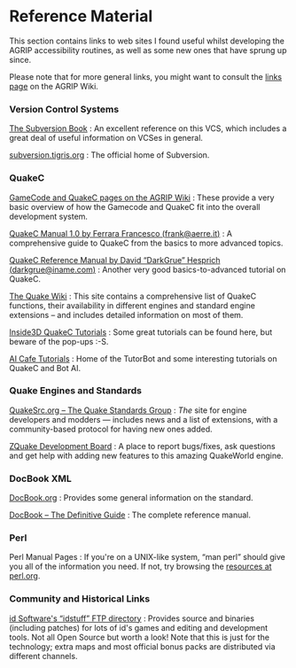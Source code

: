 Reference Material
==================

This section contains links to web sites I found useful whilst
developing the AGRIP accessibility routines, as well as some new ones
that have sprung up since.

Please note that for more general links, you might want to consult the
[links page](http://www.agrip.org.uk/LinksPage) on the AGRIP Wiki.

### Version Control Systems

[The Subversion Book](http://svnbook.red-bean.com/)
:   An excellent reference on this VCS, which includes a great deal of
    useful information on VCSes in general.

[subversion.tigris.org](http://subversion.tigris.org/)
:   The official home of Subversion.

### QuakeC

[GameCode and QuakeC pages on the AGRIP Wiki](http://www.agrip.org.uk/GameCode)
:   These provide a very basic overview of how the Gamecode and QuakeC
    fit into the overall development system.

[QuakeC Manual 1.0 by Ferrara Francesco (frank@aerre.it)](http://tylee.f2s.com/agrip/ref/QCMAN10.TXT)
:   A comprehensive guide to QuakeC from the basics to more advanced
    topics.

[QuakeC Reference Manual by David “DarkGrue” Hesprich (darkgrue@iname.com)](http://tylee.f2s.com/agrip/ref/QuakeC%20Reference%20Manual.doc)
:   Another very good basics-to-advanced tutorial on QuakeC.

[The Quake Wiki](http://wiki.quakesrc.org/)
:   This site contains a comprehensive list of QuakeC functions, their
    availability in different engines and standard engine extensions –
    and includes detailed information on most of them.

[Inside3D QuakeC Tutorials](http://www.inside3d.com/qctut/)
:   Some great tutorials can be found here, but beware of the pop-ups
    :-S.

[AI Cafe Tutorials](http://www.planetquake.com/minion/tutorial%5Cmain.htm)
:   Home of the TutorBot and some interesting tutorials on QuakeC and
    Bot AI.

### Quake Engines and Standards

[QuakeSrc.org – The Quake Standards Group](http://www.quakesrc.org/)
:   *The* site for engine developers and modders — includes news and a
    list of extensions, with a community-based protocol for having new
    ones added.

[ZQuake Development Board](http://www.besmella-quake.com/scripts/zquake/index.cgi)
:   A place to report bugs/fixes, ask questions and get help with adding
    new features to this amazing QuakeWorld engine.

### DocBook XML

[DocBook.org](http://www.docbook.org/)
:   Provides some general information on the standard.

[DocBook – The Definitive Guide](http://www.docbook.org/tdg/en/html/docbook.html)
:   The complete reference manual.

### Perl

Perl Manual Pages
:   If you're on a UNIX-like system, “man perl” should give you all of
    the information you need. If not, try browsing the [resources at
    perl.org](http://www.perl.org/docs.html).

### Community and Historical Links

[id Software's “idstuff” FTP directory](ftp://ftp.idsoftware.com/idstuff/)
:   Provides source and binaries (including patches) for lots of id's
    games and editing and development tools. Not all Open Source but
    worth a look! Note that this is just for the technology; extra maps
    and most official bonus packs are distributed via different
    channels.

